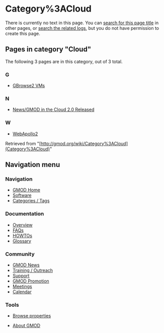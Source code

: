 



<span id="top"></span>




# <span dir="auto">Category%3ACloud</span>











There is currently no text in this page. You can [search for this page
title](http://gmod.org/wiki/Special:Search/Cloud "Special:Search/Cloud")
in other pages, or <span class="plainlinks"><a
href="http://gmod.org/mediawiki/index.php?title=Special:Log&amp;page=Category%3ACloud"
class="external text" rel="nofollow">search the related logs</a></span>,
but you do not have permission to create this page.




## Pages in category "Cloud"

The following 3 pages are in this category, out of 3 total.



### G

- [GBrowse2 VMs](GBrowse2_VMs "GBrowse2 VMs")

### N

- [News/GMOD in the Cloud 2.0
  Released](News/GMOD_in_the_Cloud_2.0_Released "News/GMOD in the Cloud 2.0 Released")

### W

- [WebApollo2](WebApollo2 "WebApollo2")





Retrieved from "[http://gmod.org/wiki/Category%3ACloud](Category%3ACloud)"





## Navigation menu









### Navigation



- <span id="n-GMOD-Home">[GMOD Home](Main_Page)</span>
- <span id="n-Software">[Software](GMOD_Components)</span>
- <span id="n-Categories-.2F-Tags">[Categories /
  Tags](Categories)</span>




### Documentation



- <span id="n-Overview">[Overview](Overview)</span>
- <span id="n-FAQs">[FAQs](Category%3AFAQ)</span>
- <span id="n-HOWTOs">[HOWTOs](Category%3AHOWTO)</span>
- <span id="n-Glossary">[Glossary](Glossary)</span>




### Community



- <span id="n-GMOD-News">[GMOD News](GMOD_News)</span>
- <span id="n-Training-.2F-Outreach">[Training /
  Outreach](Training_and_Outreach)</span>
- <span id="n-Support">[Support](Support)</span>
- <span id="n-GMOD-Promotion">[GMOD Promotion](GMOD_Promotion)</span>
- <span id="n-Meetings">[Meetings](Meetings)</span>
- <span id="n-Calendar">[Calendar](Calendar)</span>




### Tools

- <span id="t-smwbrowselink"><a href="Special%3ABrowse/Category%3ACloud" rel="smw-browse">Browse
  properties</a></span>



- <span id="footer-places-about">[About
  GMOD](GMOD%3AAbout "GMOD%3AAbout")</span>

<!-- -->




